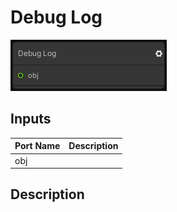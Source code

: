 # Debug Log
![Mixture.DebugLogNode](../../images/Mixture.DebugLogNode.png)
## Inputs
Port Name | Description
--- | ---
obj | 


## Description

